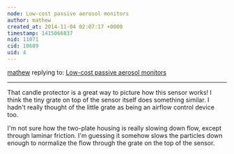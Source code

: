 ```yaml
---
node: Low-cost passive aerosol monitors
author: mathew
created_at: 2014-11-04 02:07:17 +0000
timestamp: 1415066837
nid: 11071
cid: 10689
uid: 4
---
```




[mathew](../profile/mathew) replying to: [Low-cost passive aerosol monitors](../notes/mathew/08-21-2014/low-cost-passive-aerosol-monitors)

----
That candle protector is a great way to picture how this sensor works! I think the tiny grate on top of the sensor itself does something similar.   I hadn't really thought of the little grate as being an airflow control device too. 

I'm not sure how the two-plate housing is really slowing down flow, except through laminar friction.  I'm guessing it somehow slows the particles down enough to normalize the flow through the grate on the top of the sensor.  
